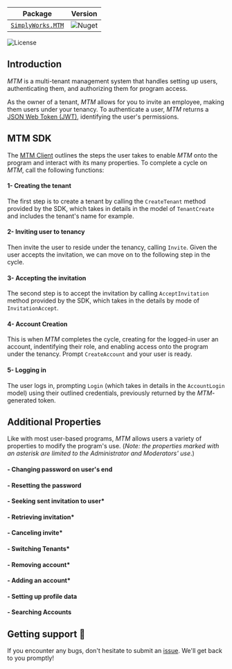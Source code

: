 | **Package**       | **Version** |
| :----------------:|:----------------------:|
| [`SimplyWorks.MTM`](https://www.nuget.org/packages/SimplyWorks.Mtm.Sdk/)|![Nuget](https://img.shields.io/nuget/v/SimplyWorks.Mtm.Sdk?style=for-the-badge)|

![License](https://img.shields.io/badge/license-MIT-blue.svg)

## Introduction 
_MTM_ is a multi-tenant management system that handles setting up users, authenticating them, and authorizing them for program access. 

As the owner of a tenant, _MTM_ allows for you to invite an employee, making them users under your tenancy. 
To authenticate a user, _MTM_ returns a [JSON Web Token (JWT)](https://jwt.io), identifying the user's permissions. 

## MTM SDK
The [MTM Client](https://github.com/simplify9/Mtm/blob/master/SW.Mtm.Sdk/MtmClient.cs) outlines the steps the user takes to enable _MTM_ onto the program and interact with its many properties. 
To complete a cycle on _MTM_, call the following functions:
 
#### 1- Creating the tenant 
The first step is to create a tenant by calling the `CreateTenant` method provided by the SDK, which takes in details in the model of `TenantCreate` and includes the tenant's name for example.

#### 2- Inviting user to tenancy 
Then invite the user to reside under the tenancy, calling `Invite`. Given the user accepts the invitation, we can move on to the following step in the cycle.

#### 3- Accepting the invitation 
The second step is to accept the invitation by calling `AcceptInvitation` method provided by the SDK, which takes in the details by mode of `InvitationAccept`. 

#### 4- Account Creation 
This is when _MTM_ completes the cycle, creating for the logged-in user an account, indentifying their role, and enabling access onto the program under the tenancy. 
Prompt `CreateAccount` and your user is ready. 

#### 5- Logging in
The user logs in, prompting `Login` (which takes in details in the `AccountLogin` model) using their outlined credentials, previously returned by the _MTM_-generated token. 

## Additional Properties
Like with most user-based programs, _MTM_ allows users a variety of properties to modify the program's use.
(*Note: the properties marked with an asterisk are limited to the Administrator and Moderators' use*.)

#### - Changing password on user's end

#### - Resetting the password

#### - Seeking sent invitation to user*

#### - Retrieving invitation*

#### - Canceling invite*

#### - Switching Tenants*

#### - Removing account*

#### - Adding an account*

#### - Setting up profile data

#### - Searching Accounts 

## Getting support 👷
If you encounter any bugs, don't hesitate to submit an [issue](https://github.com/simplify9/Mtm/issues). We'll get back to you promptly! 
